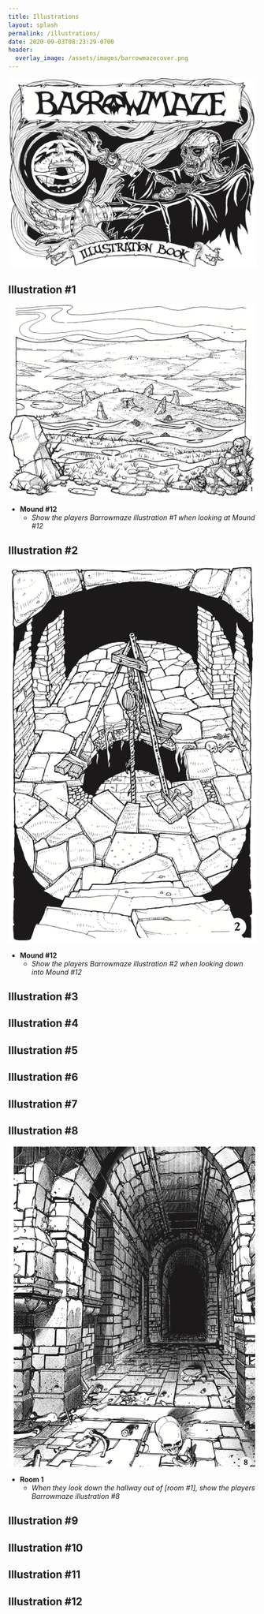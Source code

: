 ```yaml
---
title: Illustrations
layout: splash
permalink: /illustrations/
date: 2020-09-03T08:23:29-0700
header:
  overlay_image: /assets/images/barrowmazecover.png
---
```


![Barrowmaze Illustration Book](/assets/images/BIB-0.png)

## Illustration #1

[![Illustration #1](/assets/images/BIB-1.png)](/assets/images/BIB-1.png)

- **Mound #12**
  - _Show the players Barrowmaze illustration #1 when looking at Mound #12_
                                      
## Illustration #2

[![Illustration #2](/assets/images/BIB-2.png)](/assets/images/BIB-2.png)

- **Mound #12**
  - _Show the players Barrowmaze illustration #2 when looking down into Mound #12_
                                      
## Illustration #3
<!-- [![Illustration #3](/assets/images/BIB-3.png)](/assets/images/BIB-3.png) -->
                                      
## Illustration #4

<!-- [![Illustration #4](/assets/images/BIB-4.png)](/assets/images/BIB-4.png) -->
                                      
## Illustration #5
                                      
<!-- [![Illustration #5](/assets/images/BIB-5.png)](/assets/images/BIB-5.png) -->
                                      
## Illustration #6
                                      
<!-- [![Illustration #6](/assets/images/BIB-6.png)](/assets/images/BIB-6.png) -->
                                      
## Illustration #7

<!-- [![Illustration #7](/assets/images/BIB-7.png)](/assets/images/BIB-7.png) -->
                                      
## Illustration #8

[![Illustration #8](/assets/images/BIB-8.png)](/assets/images/BIB-8.png)

- **Room 1**
  - _When they look down the hallway out of [room #1], show the players Barrowmaze illustration #8_
                                      
## Illustration #9
                                      
<!-- [![Illustration #9](/assets/images/BIB-9.png)](/assets/images/BIB-9.png) -->
                                      
## Illustration #10

<!-- [![Illustration #10](/assets/images/BIB-10.png)](/assets/images/BIB-10.png) -->
                                      
## Illustration #11
                                      
<!-- [![Illustration #11](/assets/images/BIB-11.png)](/assets/images/BIB-11.png) -->
                                      
## Illustration #12
                                      
<!-- [![Illustration #12](/assets/images/BIB-12.png)](/assets/images/BIB-12.png) -->
